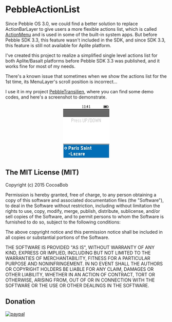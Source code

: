 # PebbleActionList
Since Pebble OS 3.0, we could find a better solution to replace ActionBarLayer to give users a more flexible actions list, which is called [ActionMenu](http://developer.getpebble.com/docs/c/User_Interface/Window/ActionMenu/#ActionMenu) and is used in some of the built-in system apps. But before Pebble SDK 3.3, this feature wasn't included in the SDK, and since SDK 3.3, this feature is still not available for Aplite platform.

I've created this project to realize a simplified single level actions list for both Aplite/Basalt platforms before Pebble SDK 3.3 was published, and it works fine for most of my needs.

There's a known issue that sometimes when we show the actions list for the 1st time, its MenuLayer's scroll position is incorrect...

I use it in my project [PebbleTransilien](https://github.com/CocoaBob/PebbleTransilien), where you can find some demo codes, and here's a screenshot to demonstrate.

<p align="center">
<img src="https://raw.githubusercontent.com/CocoaBob/PebbleActionList/master/demo.gif" width="144" height="168"/>
</p>

## The MIT License (MIT)

Copyright (c) 2015 CocoaBob

Permission is hereby granted, free of charge, to any person obtaining a copy
of this software and associated documentation files (the "Software"), to deal
in the Software without restriction, including without limitation the rights
to use, copy, modify, merge, publish, distribute, sublicense, and/or sell
copies of the Software, and to permit persons to whom the Software is
furnished to do so, subject to the following conditions:

The above copyright notice and this permission notice shall be included in all
copies or substantial portions of the Software.

THE SOFTWARE IS PROVIDED "AS IS", WITHOUT WARRANTY OF ANY KIND, EXPRESS OR
IMPLIED, INCLUDING BUT NOT LIMITED TO THE WARRANTIES OF MERCHANTABILITY,
FITNESS FOR A PARTICULAR PURPOSE AND NONINFRINGEMENT. IN NO EVENT SHALL THE
AUTHORS OR COPYRIGHT HOLDERS BE LIABLE FOR ANY CLAIM, DAMAGES OR OTHER
LIABILITY, WHETHER IN AN ACTION OF CONTRACT, TORT OR OTHERWISE, ARISING FROM,
OUT OF OR IN CONNECTION WITH THE SOFTWARE OR THE USE OR OTHER DEALINGS IN THE
SOFTWARE.

## Donation

[![paypal](https://www.paypalobjects.com/en_US/i/btn/btn_donateCC_LG.gif)](https://www.paypal.com/cgi-bin/webscr?cmd=_s-xclick&hosted_button_id=A5CD3B7AQMQES)